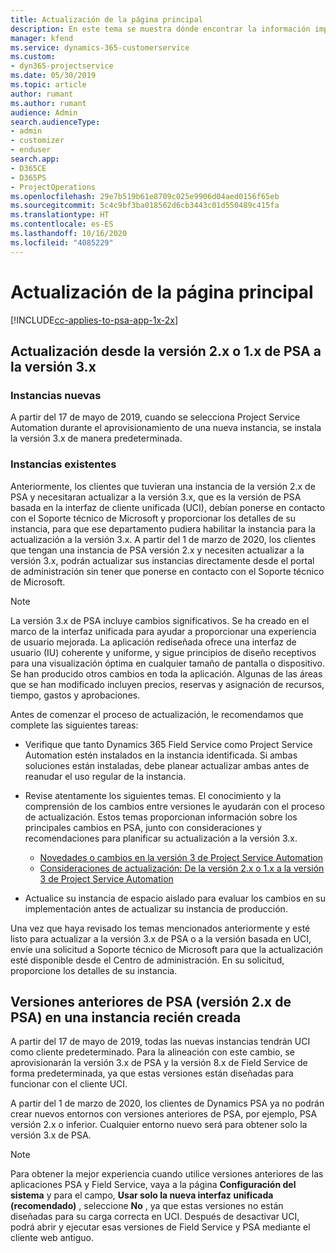```yaml
---
title: Actualización de la página principal
description: En este tema se muestra dónde encontrar la información importante sobre las características nuevas y modificadas en Dynamics 365 Project Service Automation y el proceso para actualizar a la versión más reciente.
manager: kfend
ms.service: dynamics-365-customerservice
ms.custom:
- dyn365-projectservice
ms.date: 05/30/2019
ms.topic: article
author: rumant
ms.author: rumant
audience: Admin
search.audienceType:
- admin
- customizer
- enduser
search.app:
- D365CE
- D365PS
- ProjectOperations
ms.openlocfilehash: 29e7b519b61e8709c025e9906d04aed0156f65eb
ms.sourcegitcommit: 5c4c9bf3ba018562d6cb3443c01d550489c415fa
ms.translationtype: HT
ms.contentlocale: es-ES
ms.lasthandoff: 10/16/2020
ms.locfileid: "4085229"
---
```

# <a name="upgrade-home-page"></a>Actualización de la página principal

[!INCLUDE[cc-applies-to-psa-app-1x-2x](../includes/cc-applies-to-psa-app-1x-2x.md)]

## <a name="upgrade-from-psa-version-2x-or-1x-to-version-3x"></a>Actualización desde la versión 2.x o 1.x de PSA a la versión 3.x

### <a name="new-instances"></a>Instancias nuevas

A partir del 17 de mayo de 2019, cuando se selecciona Project Service Automation durante el aprovisionamiento de una nueva instancia, se instala la versión 3.x de manera predeterminada.

### <a name="existing-instances"></a>Instancias existentes

Anteriormente, los clientes que tuvieran una instancia de la versión 2.x de PSA y necesitaran actualizar a la versión 3.x, que es la versión de PSA basada en la interfaz de cliente unificada (UCI), debían ponerse en contacto con el Soporte técnico de Microsoft y proporcionar los detalles de su instancia, para que ese departamento pudiera habilitar la instancia para la actualización a la versión 3.x. A partir del 1 de marzo de 2020, los clientes que tengan una instancia de PSA versión 2.x y necesiten actualizar a la versión 3.x, podrán actualizar sus instancias directamente desde el portal de administración sin tener que ponerse en contacto con el Soporte técnico de Microsoft.  

> [!NOTE]
> La versión 3.x de PSA incluye cambios significativos. Se ha creado en el marco de la interfaz unificada para ayudar a proporcionar una experiencia de usuario mejorada. La aplicación rediseñada ofrece una interfaz de usuario (IU) coherente y uniforme, y sigue principios de diseño receptivos para una visualización óptima en cualquier tamaño de pantalla o dispositivo. Se han producido otros cambios en toda la aplicación. Algunas de las áreas que se han modificado incluyen precios, reservas y asignación de recursos, tiempo, gastos y aprobaciones.

Antes de comenzar el proceso de actualización, le recomendamos que complete las siguientes tareas:

- Verifique que tanto Dynamics 365 Field Service como Project Service Automation estén instalados en la instancia identificada. Si ambas soluciones están instaladas, debe planear actualizar ambas antes de reanudar el uso regular de la instancia.
- Revise atentamente los siguientes temas. El conocimiento y la comprensión de los cambios entre versiones le ayudarán con el proceso de actualización. Estos temas proporcionan información sobre los principales cambios en PSA, junto con consideraciones y recomendaciones para planificar su actualización a la versión 3.x.

    - [Novedades o cambios en la versión 3 de Project Service Automation](whats-new-changed-v3.md)
    - [Consideraciones de actualización: De la versión 2.x o 1.x a la versión 3 de Project Service Automation](upgrade-v3.md)

- Actualice su instancia de espacio aislado para evaluar los cambios en su implementación antes de actualizar su instancia de producción.

Una vez que haya revisado los temas mencionados anteriormente y esté listo para actualizar a la versión 3.x de PSA o a la versión basada en UCI, envíe una solicitud a Soporte técnico de Microsoft para que la actualización esté disponible desde el Centro de administración. En su solicitud, proporcione los detalles de su instancia.

## <a name="older-versions-of-psa-psa-version-2x-in-a-newly-created-instance"></a>Versiones anteriores de PSA (versión 2.x de PSA) en una instancia recién creada

A partir del 17 de mayo de 2019, todas las nuevas instancias tendrán UCI como cliente predeterminado. Para la alineación con este cambio, se aprovisionarán la versión 3.x de PSA y la versión 8.x de Field Service de forma predeterminada, ya que estas versiones están diseñadas para funcionar con el cliente UCI.

A partir del 1 de marzo de 2020, los clientes de Dynamics PSA ya no podrán crear nuevos entornos con versiones anteriores de PSA, por ejemplo, PSA versión 2.x o inferior. Cualquier entorno nuevo será para obtener solo la versión 3.x de PSA.

> [!NOTE]
> Para obtener la mejor experiencia cuando utilice versiones anteriores de las aplicaciones PSA y Field Service, vaya a la página **Configuración del sistema** y para el campo, **Usar solo la nueva interfaz unificada (recomendado)** , seleccione **No** , ya que estas versiones no están diseñadas para su carga correcta en UCI. Después de desactivar UCI, podrá abrir y ejecutar esas versiones de Field Service y PSA mediante el cliente web antiguo. 
